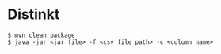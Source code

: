 # Distinkt

```shell
$ mvn clean package
$ java -jar <jar file> -f <csv file path> -c <column name>
```
